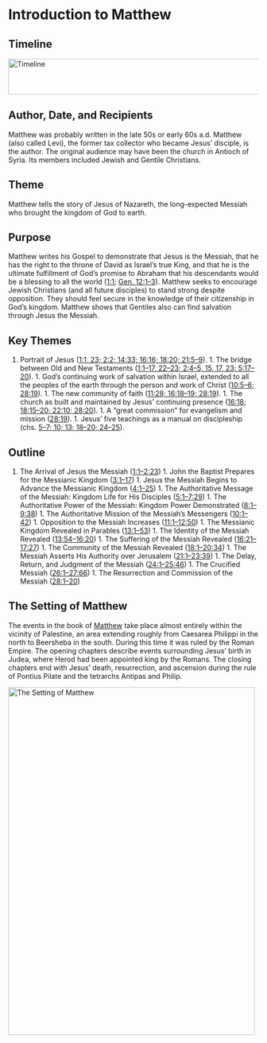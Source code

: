 
# Introduction to Matthew

## Timeline

 [ <img src="https:https://www.esv.org//static.esvmedia.orghttps://www.esv.org/media/esv-global-study-biblehttps://www.esv.org/images/mediumhttps://www.esv.org/chart_40_timeline.png" alt="Timeline" width="700" height="72"/> ](https:https://www.esv.org//static.esvmedia.orghttps://www.esv.org/media/esv-global-study-biblehttps://www.esv.org/images/big/chart_40_timeline.png) 

## Author, Date, and Recipients

Matthew was probably written in the late 50s or early 60s a.d. Matthew (also called Levi), the former tax collector who became Jesus’ disciple, is the author. The original audience may have been the church in Antioch of Syria. Its members included Jewish and Gentile Christians.

## Theme

Matthew tells the story of Jesus of Nazareth, the long-expected Messiah who brought the kingdom of God to earth.

## Purpose

Matthew writes his Gospel to demonstrate that Jesus is the Messiah, that he has the right to the throne of David as Israel’s true King, and that he is the ultimate fulfillment of God’s promise to Abraham that his descendants would be a blessing to all the world ([1:1](https://www.esv.org/Matthew+1%3A1/); [Gen. 12:1–3](https://www.esv.org/Genesis+12%3A1%E2%80%933/)). Matthew seeks to encourage Jewish Christians (and all future disciples) to stand strong despite opposition. They should feel secure in the knowledge of their citizenship in God’s kingdom. Matthew shows that Gentiles also can find salvation through Jesus the Messiah.

## Key Themes
1. Portrait of Jesus ([1:1, 23; 2:2; 14:33; 16:16; 18:20; 21:5–9](https://www.esv.org/Matthew+1%3A1%2C+1%3A23%2C+2%3A2%2C+14%3A33%2C+16%3A16%2C+18%3A20%2C+21%3A5%E2%80%939/)). 1. The bridge between Old and New Testaments ([1:1–17, 22–23; 2:4–5, 15, 17, 23; 5:17–20](https://www.esv.org/Matthew+1%3A1%E2%80%9317%2C+1%3A22%E2%80%9323%2C+2%3A4%E2%80%935%2C+2%3A15%2C+2%3A17%2C+2%3A23%2C+5%3A17%E2%80%9320/)). 1. God’s continuing work of salvation within Israel, extended to all the peoples of the earth through the person and work of Christ ([10:5–6; 28:19](https://www.esv.org/Matthew+10%3A5%E2%80%936%2C+28%3A19/)). 1. The new community of faith ([11:28; 16:18–19; 28:19](https://www.esv.org/Matthew+11%3A28%2C+16%3A18%E2%80%9319%2C+28%3A19/)). 1. The church as built and maintained by Jesus’ continuing presence ([16:18; 18:15–20; 22:10; 28:20](https://www.esv.org/Matthew+16%3A18%2C+18%3A15%E2%80%9320%2C+22%3A10%2C+28%3A20/)). 1. A “great commission” for evangelism and mission ([28:19](https://www.esv.org/Matthew+28%3A19/)). 1. Jesus’ five teachings as a manual on discipleship (chs. [5–7; 10; 13; 18–20; 24–25](https://www.esv.org/Matthew+5%3A1%E2%80%937%3A29%2C+10%3A1%E2%80%9342%2C+13%3A1%E2%80%9358%2C+18%3A1%E2%80%9320%3A34%2C+24%3A1%E2%80%9325%3A46/)). 
## Outline
1. The Arrival of Jesus the Messiah ([1:1–2:23](https://www.esv.org/Matthew+1%3A1%E2%80%932%3A23/)) 1. John the Baptist Prepares for the Messianic Kingdom ([3:1–17](https://www.esv.org/Matthew+3%3A1%E2%80%9317/)) 1. Jesus the Messiah Begins to Advance the Messianic Kingdom ([4:1–25](https://www.esv.org/Matthew+4%3A1%E2%80%9325/)) 1. The Authoritative Message of the Messiah: Kingdom Life for His Disciples ([5:1–7:29](https://www.esv.org/Matthew+5%3A1%E2%80%937%3A29/)) 1. The Authoritative Power of the Messiah: Kingdom Power Demonstrated ([8:1–9:38](https://www.esv.org/Matthew+8%3A1%E2%80%939%3A38/)) 1. The Authoritative Mission of the Messiah’s Messengers ([10:1–42](https://www.esv.org/Matthew+10%3A1%E2%80%9342/)) 1. Opposition to the Messiah Increases ([11:1–12:50](https://www.esv.org/Matthew+11%3A1%E2%80%9312%3A50/)) 1. The Messianic Kingdom Revealed in Parables ([13:1–53](https://www.esv.org/Matthew+13%3A1%E2%80%9353/)) 1. The Identity of the Messiah Revealed ([13:54–16:20](https://www.esv.org/Matthew+13%3A54%E2%80%9316%3A20/)) 1. The Suffering of the Messiah Revealed ([16:21–17:27](https://www.esv.org/Matthew+16%3A21%E2%80%9317%3A27/)) 1. The Community of the Messiah Revealed ([18:1–20:34](https://www.esv.org/Matthew+18%3A1%E2%80%9320%3A34/)) 1. The Messiah Asserts His Authority over Jerusalem ([21:1–23:39](https://www.esv.org/Matthew+21%3A1%E2%80%9323%3A39/)) 1. The Delay, Return, and Judgment of the Messiah ([24:1–25:46](https://www.esv.org/Matthew+24%3A1%E2%80%9325%3A46/)) 1. The Crucified Messiah ([26:1–27:66](https://www.esv.org/Matthew+26%3A1%E2%80%9327%3A66/)) 1. The Resurrection and Commission of the Messiah ([28:1–20](https://www.esv.org/Matthew+28%3A1%E2%80%9320/)) 
## The Setting of Matthew

The events in the book of [Matthew](https://www.esv.org/Matthew+1%3A1%E2%80%9328%3A20/) take place almost entirely within the vicinity of Palestine, an area extending roughly from Caesarea Philippi in the north to Beersheba in the south. During this time it was ruled by the Roman Empire. The opening chapters describe events surrounding Jesus’ birth in Judea, where Herod had been appointed king by the Romans. The closing chapters end with Jesus’ death, resurrection, and ascension during the rule of Pontius Pilate and the tetrarchs Antipas and Philip.

 [ <img src="https:https://www.esv.org//static.esvmedia.orghttps://www.esv.org/media/esv-global-study-biblehttps://www.esv.org/images/mediumhttps://www.esv.org/map_40_01.jpg" alt="The Setting of Matthew" width="496" height="700"/> ](https:https://www.esv.org//static.esvmedia.orghttps://www.esv.org/media/esv-global-study-biblehttps://www.esv.org/images/big/map_40_01.jpg) 

